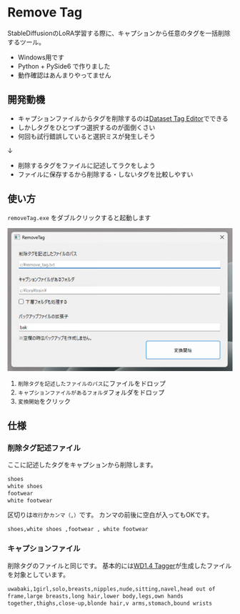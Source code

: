 # Remove Tag

StableDiffusionのLoRA学習する際に、キャプションから任意のタグを一括削除するツール。

- Windows用です
- Python + PySide6 で作りました
- 動作確認はあんまりやってません

## 開発動機
- キャプションファイルからタグを削除するのは[Dataset Tag Editor](https://github.com/toshiaki1729/stable-diffusion-webui-dataset-tag-editor)でできる
- しかしタグをひとつずつ選択するのが面倒くさい
- 何回も試行錯誤していると選択ミスが発生しそう

↓

- 削除するタグをファイルに記述してラクをしよう
- ファイルに保存するから削除する・しないタグを比較しやすい

## 使い方

`removeTag.exe` をダブルクリックすると起動します

![removeTag起動画面](img/ss_01.png)

1. `削除タグを記述したファイルのパス`にファイルをドロップ
2. `キャプションファイルがあるフォルダ`フォルダをドロップ
3. `変換開始`をクリック

## 仕様

### 削除タグ記述ファイル
ここに記述したタグをキャプションから削除します。
```
shoes
white shoes
footwear
white footwear
```
区切りは`改行`か`カンマ（,）`です。
カンマの前後に空白が入ってもOKです。
```
shoes,white shoes ,footwear , white footwear
```

### キャプションファイル
削除タグのファイルと同じです。
基本的には[WD1.4 Tagger](https://github.com/picobyte/stable-diffusion-webui-wd14-tagger)が生成したファイルを対象としています。
```
uwabaki,1girl,solo,breasts,nipples,nude,sitting,navel,head out of frame,large breasts,long hair,lower body,legs,own hands together,thighs,close-up,blonde hair,v arms,stomach,bound wrists
```